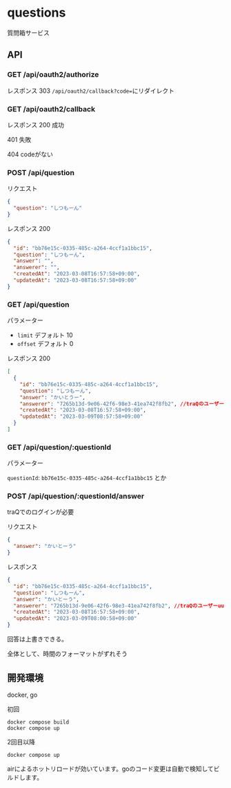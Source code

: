 # questions

質問箱サービス

## API

### GET /api/oauth2/authorize

レスポンス
303
`/api/oauth2/callback?code=`にリダイレクト

### GET /api/oauth2/callback

レスポンス
200
成功

401
失敗

404
codeがない

### POST /api/question

リクエスト

```json
{
  "question": "しつもーん"
}
```

レスポンス
200

```json
{
  "id": "bb76e15c-0335-485c-a264-4ccf1a1bbc15",
  "question": "しつもーん",
  "answer": "",
  "answerer": "",
  "createdAt": "2023-03-08T16:57:58+09:00",
  "updatedAt": "2023-03-08T16:57:58+09:00"
}
```

### GET /api/question

パラメーター

- `limit` デフォルト 10
- `offset` デフォルト 0

レスポンス
200

```json
[
  {
    "id": "bb76e15c-0335-485c-a264-4ccf1a1bbc15",
    "question": "しつもーん",
    "answer": "かいとうー",
    "answerer": "7265b13d-9e06-42f6-98e3-41ea742f8fb2", //traQのユーザーuuid
    "createdAt": "2023-03-08T16:57:58+09:00",
    "updatedAt": "2023-03-09T08:57:58+09:00"
  }
]
```

### GET /api/question/:questionId

パラメーター

`questionId`: `bb76e15c-0335-485c-a264-4ccf1a1bbc15` とか

### POST /api/question/:questionId/answer

traQでのログインが必要

リクエスト

```json
{
  "answer": "かいとーう"
}
```

レスポンス

```json
{
  "id": "bb76e15c-0335-485c-a264-4ccf1a1bbc15",
  "question": "しつもーん",
  "answer": "かいとーう",
  "answerer": "7265b13d-9e06-42f6-98e3-41ea742f8fb2", //traQのユーザーuuid
  "createdAt": "2023-03-08T16:57:58+09:00",
  "updatedAt": "2023-03-09T08:00:58+09:00"
}
```

回答は上書きできる。

全体として、時間のフォーマットがずれそう

## 開発環境

docker, go

初回

```shell
docker compose build
docker compose up
```

2回目以降

```shell
docker compose up
```

airによるホットリロードが効いています。goのコード変更は自動で検知してビルドします。
